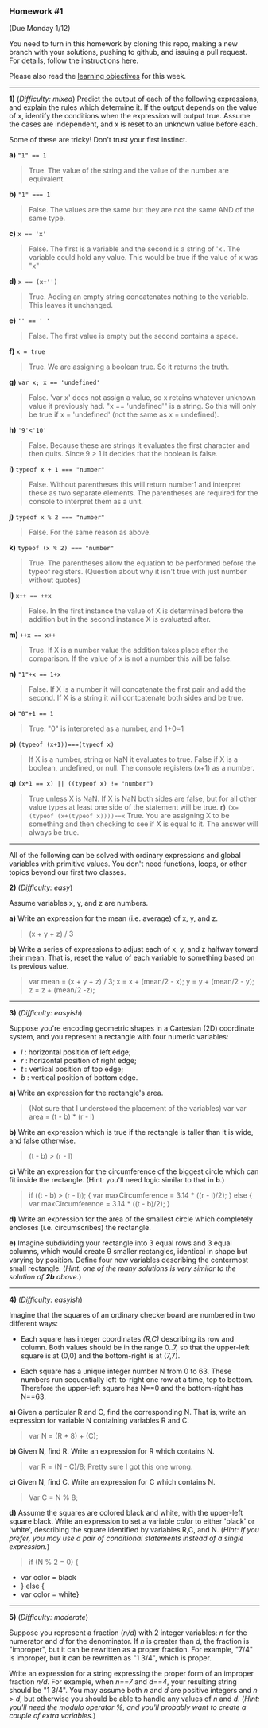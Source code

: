 
### Homework #1
(Due Monday 1/12)

You need to turn in this homework by cloning this repo, making a new branch with your solutions, pushing to github, and issuing a pull request.
For details, follow the instructions [here](http://portlandcodeschool.github.io/jse/2015/01/07/command-line-and-git-slides/#/14).

Please also read the [learning objectives](objectives.md) for this week.

---

**1)** (_Difficulty: mixed_)
Predict the output of each of the following expressions, and explain the rules which determine it.
If the output depends on the value of x, identify the conditions when the expression will output true.  Assume the cases are independent, and x is reset to an unknown value before each.

Some of these are tricky!  Don't trust your first instinct.  


**a)** `"1" == 1`
>True. The value of the string and the value of the number are equivalent. 

**b)** `"1" === 1`
>False. The values are the same but they are not the same AND of the same type. 

**c)** `x == 'x'`
>False. The first is a variable and the second is a string of 'x'. The variable could hold any value. This would be true if the value of x was "x"

**d)** `x == (x+'')`
>True. Adding an empty string concatenates nothing to the variable. This leaves it unchanged. 

**e)** `'' == ' '`
>False. The first value is empty but the second contains a space. 

**f)** `x = true`
>True. We are assigning a boolean true. So it returns the truth. 

**g)** `var x; x == 'undefined'`
>False. 'var x' does not assign a value, so x retains whatever unknown value it previously had. "x == 'undefined'" is a string. So this will only be true if x = 'undefined' (not the same as x = undefined).

**h)** `'9'<'10'`
>False. Because these are strings it evaluates the first character and then quits. Since 9 > 1 it decides that the boolean is false.

**i)** `typeof x + 1 === "number"`
>False. Without parentheses this will return number1 and interpret these as two separate elements. The parentheses are required for the console to interpret them as a unit. 

**j)** `typeof x % 2 === "number"`
>False. For the same reason as above.

**k)** `typeof (x % 2) === "number"`
>True. The parentheses allow the equation to be performed before the typeof registers. (Question about why it isn't true with just number without quotes)

**l)** `x++ == ++x`
>False. In the first instance the value of X is determined before the addition but in the second instance X is evaluated after. 

**m)** `++x == x++`
>True. If X is a number value the addition takes place after the comparison. If the value of x is not a number this will be false.

**n)** `"1"+x == 1+x`
>False. If X is a number it will concatenate the first pair and add the second. If X is a string it will contcatenate both sides and be true.

**o)** `"0"+1 == 1`
>True. "0" is interpreted as a number, and 1+0=1

**p)** `(typeof (x+1))===(typeof x)`	
>If X is a number, string or NaN it evaluates to true. False if X is a boolean, undefined, or null. The console registers (x+1) as a number. 

**q)** `(x*1 == x) || ((typeof x) != "number")`
>True unless X is NaN. If X is NaN both sides are false, but for all other value types at least one side of the statement will be true.
**r)** `(x=(typeof (x+(typeof x))))==x`
>True. You are assigning X to be something and then checking to see if X is equal to it. The answer will always be true. 
---

All of the following can be solved with ordinary expressions and global variables with primitive values.  You don't need functions, loops, or other topics beyond our first two classes.

 **2)** (_Difficulty: easy_)

Assume variables x, y, and z are numbers.

**a)**
Write an expression for the mean (i.e. average) of x, y, and z.
>(x + y + z) / 3

**b)**
Write a series of expressions to adjust each of x, y, and z halfway toward their mean.
That is, reset the value of each variable to something based on its previous value.

>var mean = (x + y + z) / 3;
x = x + (mean/2 - x);
y = y + (mean/2 - y);
z = z + (mean/2 -z);
---

**3)** (_Difficulty: easyish_)

Suppose you're encoding geometric shapes in a Cartesian (2D) coordinate system, and you represent a rectangle with four numeric variables:

- _l_ : horizontal position of left edge;
- _r_ : horizontal position of right edge;
- _t_ : vertical position of top edge;
- _b_ : vertical position of bottom edge.

**a)**
Write an expression for the rectangle's area.
>(Not sure that I understood the placement of the variables) 
var
var area = (t - b) * (r - l)

**b)**
Write an expression which is true if the rectangle is taller than it is wide, and false otherwise.
>(t - b) > (r - l)

**c)**
Write an expression for the circumference of the biggest circle which can fit inside the rectangle.  (Hint: you'll need logic similar to that in **b**.)
>if ((t - b) > (r - l)); {
	var maxCircumference = 3.14 * ((r - l)/2); 
	} else {
		var maxCircumference = 3.14 * ((t - b)/2);
	}

**d)**
Write an expression for the area of the smallest circle which completely encloses (i.e. circumscribes) the rectangle.

**e)**
Imagine subdividing your rectangle into 3 equal rows and 3 equal columns, which would create 9 smaller rectangles, identical in shape but varying by position.
Define four new variables describing the centermost small rectangle.
(_Hint: one of the many solutions is very similar to the solution of **2b** above._)

---

**4)** (_Difficulty: easyish_)

Imagine that the squares of an ordinary checkerboard are numbered in two different ways:

* Each square has integer coordinates _(R,C)_ describing its row and column.  Both values should be in the range 0..7, so that the upper-left square is at (0,0) and the bottom-right is at (7,7).

* Each square has a unique integer number N from 0 to 63.  These numbers run sequentially left-to-right one row at a time, top to bottom.  Therefore the upper-left square has N==0 and the bottom-right has N==63.

**a)**  Given a particular R and C, find the corresponding N.  That is, write an expression for variable N containing variables R and C.
>var N = (R * 8) + (C);

**b)**  Given N, find R.  Write an expression for R which contains N.
>var R = (N - C)/8;
Pretty sure I got this one wrong.

**c)**  Given N, find C.  Write an expression for C which contains N.
>Var C = N % 8;

**d)**  Assume the squares are colored black and white, with the upper-left square black.
Write an expression to set a variable _color_ to either 'black' or 'white', describing the square identified by variables R,C, and N.
(_Hint: If you prefer, you may use a pair of conditional statements instead of a single expression._)
>if (N % 2 = 0) {
+	var color =  black
+	} else {
+	var color = white}

---

**5)** (_Difficulty: moderate_)

Suppose you represent a fraction (_n/d_) with 2 integer variables: _n_ for the numerator and _d_ for the denominator.
If _n_ is greater than _d_, the fraction is "improper", but it can be rewritten as a proper fraction.  For example, "7/4" is improper, but it can be rewritten as "1 3/4", which is proper.

Write an expression for a string expressing the proper form of an improper fraction _n/d_.  For example, when _n==7_ and _d==4_, your resulting string should be "1 3/4".  You may assume both _n_ and _d_ are positive integers and _n_ > _d_, but otherwise you should be able to handle any values of _n_ and _d_.
(_Hint: you'll need the modulo operator _%_, and you'll probably want to create a couple of extra variables._)
